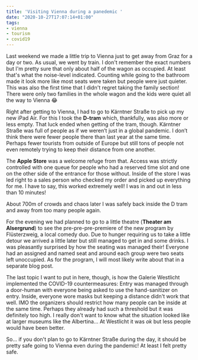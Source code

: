```yaml
---
title: 'Visiting Vienna during a panedemic '
date: "2020-10-27T17:07:14+01:00"
tags:
- vienna
- tourism
- covid19
---
```


Last weekend we made a little trip to Vienna just to get away from Graz for a day or two. As usual, we went by train. I don't remember the exact numbers but I'm pretty sure that only about half of the wagon as occupied. At least that's what the noise-level indicated. Counting while going to the bathroom made it look more like most seats were taken but people were just quieter. This was also the first time that I didn't regret taking the family section! There were only two families in the whole wagon and the kids were quiet all the way to Vienna 😂

Right after getting to Vienna, I had to go to Kärntner Straße to pick up my new iPad Air. For this I took the **D-tram** which, thankfully, was also more or less empty. That luck ended when getting of the tram, though. Kärntner Straße was full of people as if we weren’t just in a global pandemic. I don’t think there were fewer people there than last year at the same time. Perhaps fewer tourists from outside of Europe but still tons of people not even remotely trying to keep their distance from one another.

The **Apple Store** was a welcome refuge from that. Access was strictly controlled with one queue for people who had a reserved time slot and one on the other side of the entrance for those without. Inside of the store I was led right to a sales person who checked my order and picked up everything for me. I have to say, this worked extremely well! I was in and out in less than 10 minutes!

About 700m of crowds and chaos later I was safely back inside the D tram and away from too many people again.

For the evening we had planned to go to a little theatre (**Theater am Alsergrund**) to see the pre-pre-pre-premiere of the new program by Flüsterzweig, a local comedy duo. Due to hunger requiring us to take a little detour we arrived a little later but still managed to get in and some drinks. I was pleasantly surprised by how the seating was managed their! Everyone had an assigned and named seat and around each group were two seats left unoccupied. As for the program, I will most likely write about that in a separate blog post.

The last topic I want to put in here, though, is how the Galerie Westlicht implemented the COVID-19 countermeasures: Entry was managed through a door-human with everyone being asked to use the hand-sanitizer on entry. Inside, everyone wore masks but keeping a distance didn't work that well. IMO the organizers should restrict how many people can be inside at the same time. Perhaps they already had such a threshold but it was definitely too high. I really don't want to know what the situation looked like at larger museums like the Albertina... At Westlicht it was *ok* but less people would have been better.

So... if you don't plan to go to Kärntner Straße during the day, it should be pretty safe going to Vienna even during the pandemic! At least I felt pretty safe.
